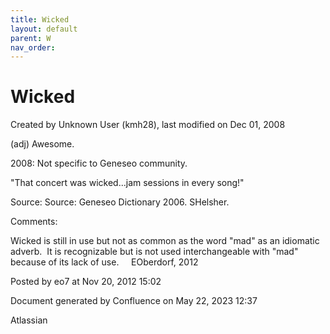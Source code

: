```yaml
---
title: Wicked
layout: default
parent: W
nav_order:
---
```


# Wicked

Created by  Unknown User (kmh28), last modified on Dec 01, 2008

(adj) Awesome.

2008: Not specific to Geneseo community.

&quot;That concert was wicked...jam sessions in every song!&quot;

Source: Source: Geneseo Dictionary 2006. SHelsher.

Comments:

Wicked is still in use but not as common as the word &quot;mad&quot; as an idiomatic adverb.  It is recognizable but is not used interchangeable with &quot;mad&quot; because of its lack of use.     EOberdorf, 2012

Posted by eo7 at Nov 20, 2012 15:02

Document generated by Confluence on May 22, 2023 12:37

Atlassian
